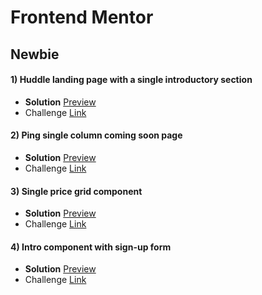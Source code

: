 # Frontend Mentor

## Newbie

#### 1) Huddle landing page with a single introductory section

- **Solution** [Preview](https://wonderful-dragon-7adc8e.netlify.app/)
- Challenge [Link](https://www.frontendmentor.io/solutions/huddle-landing-page-with-a-single-introductory-section-using-css-flex-VgnwX-ssiO)

#### 2) Ping single column coming soon page

- **Solution** [Preview](https://62d49ba90eebee3e599d4540--marvelous-shortbread-ee7162.netlify.app/)
- Challenge [Link](https://www.frontendmentor.io/solutions/newbie-ping-single-column-coming-soon-page-DrHse4qFNK)

#### 3) Single price grid component

- **Solution** [Preview](https://62d7c460b37fce1c7a6ee956--sprightly-kulfi-ae9ed0.netlify.app/)
- Challenge [Link](https://www.frontendmentor.io/solutions/my-third-challenge-from-newbie-BV-8r040bG)

#### 4) Intro component with sign-up form

- **Solution** [Preview](https://62d849b84233cb1e23c814aa--ornate-biscuit-57b53b.netlify.app/)
- Challenge [Link](https://www.frontendmentor.io/solutions/intro-component-with-signup-form-f7BLbn5N3F)
